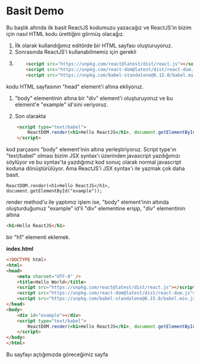 # Basit Demo

Bu başlık altında ilk basit ReactJS kodumuzu yazacağız ve  ReactJS'in bizim için nasıl HTML kodu ürettiğini görmüş olacağız.

1. İlk olarak kullandığımız editörde bir HTML sayfası oluşturuyoruz.
2. Sonrasında ReactJS'i kullanabilmemiz için gerekli 
3. ```html
       <script src="https://unpkg.com/react@latest/dist/react.js"></script>
       <script src="https://unpkg.com/react-dom@latest/dist/react-dom.js"></script>
       <script src="https://unpkg.com/babel-standalone@6.15.0/babel.min.js"></script>
   ```

kodu HTML sayfasının "head" element'i altına ekliyoruz.

1. "body" elementinin altına bir "div" element'i oluşturuyoruz ve bu element'e "example" id'sini veriyoruz.

2. Son olarakta

```html
    <script type="text/babel">
        ReactDOM.render(<h1>Hello ReactJS</h1>, document.getElementById("example"));
    </script>
```

kod parçasını "body" element'inin altına yerleştiriyoruz. Script type'ın "text/babel" olması bizim JSX syntax'ı üzerinden javascript yazdığımızı söylüyor ve bu syntax'ta yazdığımız kod sonuç olarak normal javascript koduna dönüştürülüyor. Ama ReactJS'i JSX syntax'ı ile yazmak çok daha basit.

```
ReactDOM.render(<h1>Hello ReactJS</h1>, document.getElementById("example"));
```

render method'u ile yaptımız işlem ise, "body" element'inin  altında oluşturduğumuz "example" id'li "div" elementine erişip, "div" elementinin altına

```html
<h1>Hello ReactJS</h1>
```

bir "h1" elementi eklemek.

**index.html**

```html
<!DOCTYPE html>
<html>
<head>
    <meta charset="UTF-8" />
    <title>Hello World</title>
    <script src="https://unpkg.com/react@latest/dist/react.js"></script>
    <script src="https://unpkg.com/react-dom@latest/dist/react-dom.js"></script>
    <script src="https://unpkg.com/babel-standalone@6.15.0/babel.min.js"></script>
</head>
<body>
    <div id="example"></div>
    <script type="text/babel">
        ReactDOM.render(<h1>Hello ReactJS</h1>, document.getElementById("example"));
    </script>
</body>
</html>

```

Bu sayfayı açtığımızda göreceğimiz sayfa

